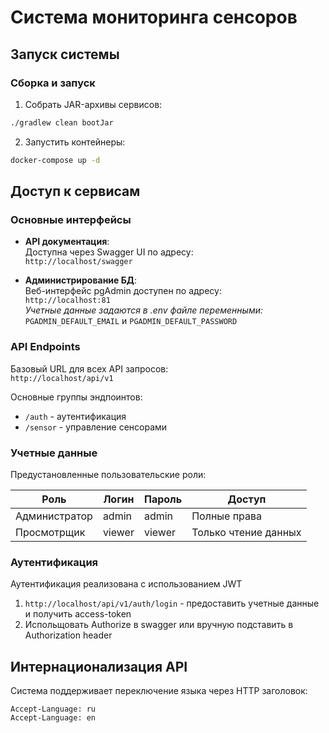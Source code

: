 # Система мониторинга сенсоров

## Запуск системы

### Сборка и запуск
1. Собрать JAR-архивы сервисов:
```bash
./gradlew clean bootJar
```
2. Запустить контейнеры:
```bash
docker-compose up -d
```
## Доступ к сервисам

### Основные интерфейсы
- **API документация**:  
  Доступна через Swagger UI по адресу:  
  `http://localhost/swagger`

- **Администрирование БД**:  
  Веб-интерфейс pgAdmin доступен по адресу:  
  `http://localhost:81`  
  *Учетные данные задаются в .env файле переменными:*  
  `PGADMIN_DEFAULT_EMAIL` и `PGADMIN_DEFAULT_PASSWORD`

### API Endpoints
Базовый URL для всех API запросов:  
`http://localhost/api/v1`

Основные группы эндпоинтов:
- `/auth` - аутентификация
- `/sensor` - управление сенсорами

### Учетные данные

Предустановленные пользовательские роли:

| Роль            | Логин  | Пароль | Доступ                     |
|-----------------|--------|--------|----------------------------|
| Администратор   | admin  | admin  | Полные права               |
| Просмотрщик     | viewer | viewer | Только чтение данных       |

### Аутентификация
Аутентификация реализована с использованием JWT
1. `http://localhost/api/v1/auth/login` - предоставить учетные данные и получить access-token
2. Испольщовать Authorize в swagger или вручную подставить в Authorization header
## Интернационализация API

Система поддерживает переключение языка через HTTP заголовок:
```http
Accept-Language: ru
Accept-Language: en
```